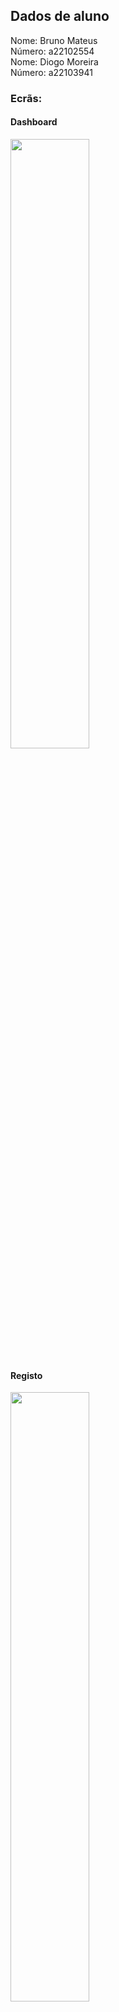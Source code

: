 ## Dados de aluno

Nome: Bruno Mateus <br />
Número: a22102554 <br />
Nome: Diogo Moreira <br />
Número: a22103941 <br />

### Ecrãs:

#### Dashboard
<img src="img/dashboard.png" height="50%" width="50%">

#### Registo
<img src="img/registoFilme1.png" height="50%" width="50%">
<img src="img/registoFilme2.png" height="50%" width="50%">
<img src="img/erroCamposObg.png" height="50%" width="50%">
<img src="img/autoCompleteFilme.png" height="50%" width="50%">
<img src="img/autoCompleteCinema.png" height="50%" width="50%">
<img src="img/popupData.png" height="50%" width="50%">
<img src="img/popupData.png" height="50%" width="50%">

#### Lista Filmes
<img src="img/listaFilmes.png" height="50%" width="50%">
<img src="img/rodarEcra.png" height="50%" width="50%">

#### Detalhe do Filme
<img src="img/detalheFilme1.png" height="50%" width="50%">
<img src="img/detalheFilme2.png" height="50%" width="50%">

#### Mapa
<img src="img/mapa.png" height="50%" width="50%">

#### Pesquisa de voz
<img src="img/voice.png" height="50%" width="50%">

## Filmes hardcoded:
John Wick 4 <br />
Avatar 2 <br />
Shazam <br />
Homem-Aranha 3 <br />

| Critério                                           | Funcionalidades                                                                                                                                                                       |
|----------------------------------------------------|---------------------------------------------------------------------------------------------------------------------------------------------------------------------------------------|
| Dashboard                                          | Existe um ecrã dashboard que permite viualizar o numero de filmes já vistos e um top 5 dos filmes melhor classificados                                                                |
| Apresentação dos filmes -Lista                     | Existe um ecrã onde é representado a lista dos Filmes visualizados                                                                                                                    |
| Apresentação dos filmes - Lista - Rotação          | É possivel rodar o ecrá desse mesmo ecrã de lista, onde acrescenta as observações de cada filme                                                                                       |
| Apresentação dos filmes - Mapa (imagem)            | Existe um ecrã dedicado ao Mapa, onde aparece uma imagem de um mapa dos cinemas de Lisboas                                                                                            |
| Detalhe do filme (sem fotografias)                 | É possivel verificar o detalhe de cada filme na lista, ao selecionar o mesmo irá apresentar um ecrã "Detalhe" onde representa toda a informação solicitada em enunciado de cada filme |
| Detalhe do filme (apenas a parte das fotografias)  | No Ecrã é tambem possivel visualizar as fotografias inseridas no registo                                                                                                              |
| Pesquisa de filmes por voz                         | Existe um botão com um icon de um microfone na barra superior onde ao selecionar abre uma pop-up com uma contagem de 10segundos conforme solicitado em enunciado                      |
| Registo de filmes (sem fotografias)                | Existe um ecrã para efectuar o registo de cada filme com todos os dados pedidos em enunciado                                                                                          |
| Registo de filmes (apenas a parte das fotografias) | Nesse mesmo ecrã é possivel registar tambem as fotografias tiradas através da camera                                                                                                  |
| Suporte multi-idioma                               | Existe tambem suporte de multi-idioma, para as linguagens: Portugues, Frances e Ingles                                                                                                |
| Navegabilidade                                     | A navegação entre ecrãs é feita através de drawer                                                                                                                                     |

### Autoavaliação = 17

## Classes de Lógica de Negócio 

#### Classe Filme:
- Atributos: <br />
-- nome - String <br />
-- cinema - String <br />
-- avaliacao - Int <br />
-- dataVisualizacao - Calendar <br />
-- fotos - List<File> <br />
-- observacoes - String <br />
-- listImgGet - List<File> <br />
- Métodos: <br />
-- listImgGet() : List<File> <br />

#### Classe Filmes:
- Atributos: <br />
-- listImg - mutableListOf<File> <br />
-- listImgGet - List <br />
-- history - mutableListOf<Filme> <br />
- Métodos: <br />
-- listImgGet() : List<File> <br />
-- imagemSet(imgFile : File) <br />
-- imagensListClear() <br />
-- history() : List<Filme> <br />
-- historySet (nome:String, cinema:String, avaliacao:Int, data: Calendar, imgList: List<File>, obs:String):Int <br />
-- top5Filmes() : List<Filme> <br />
-- countFilmes() : Int <br />

#### Classe Cinema:
- Atributos: <br />
-- cinemaName - String <br />

#### Classe Cinemas:
- Atributos: <br />
-- cinema1 - Cinema <br />
-- cinema2 - Cinema <br />
-- cinema3 - Cinema <br />
-- cinema4 - Cinema <br />
-- cinema5 - Cinema <br />
-- cinema6 - Cinema <br />
-- cinema7 - Cinema <br />
-- cinema8 - Cinema <br />
-- cinema9 - Cinema <br />
-- cinema10 - Cinema <br />
-- cinema11 - Cinema <br />
-- listCinemas - mutableListOf<Cinema> <br />
-- getListCinemas - List<Cinema> <br />
- Métodos: <br />
-- getListCinemas : List<Cinema> <br />
-- nomesCinemasGet : List<String> <br />

#### Classe FilmeIMDB:
- Atributos: <br />
-- nomeImdb - String <br />
-- generoImdb - String <br />
-- dataImdb - String <br />
-- avaliacaoImdb - String <br />
-- imgImdb - String <br />
-- sinopse - String <br />

#### Classe FilmesIMDB:
- Atributos: <br />
-- filme1 - FilmeIMDB <br />
-- filme2 - FilmeIMDB <br />
-- filme3 - FilmeIMDB <br />
-- filme4 - FilmeIMDB <br />
-- listFilmesImdb - mutableListOf<FilmeIMDB> <br />
-- getListFilmesImdb - List<FilmeIMDB> <br />
- Métodos: <br />
-- getListFilmesImdb : List<FilmeIMDB> <br />
-- nomesFilmesGet : List<String> <br />

## Idioma gerado pelo Chat GPT assim como os screenshots das prompts:


<img src="img/inglesFrances1.png" height="50%" width="50%">
<img src="img/inglesFrances2.png" height="50%" width="50%">


## Fontes de informação:
- Chat GPT
- stackoverflow
- youtube



